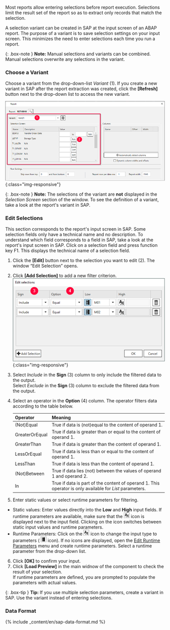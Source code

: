 
Most reports allow entering selections before report execution. Selections limit the result set of the report so as to extract only records that match the selection. 

A selection variant can be created in SAP at the input screen of an ABAP report. The purpose of a variant is to save selection settings on your input screen. 
This minimizes the need to enter selections each time you run a report. 

{: .box-note }
**Note:** Manual selections and variants can be combined. Manual selections overwrite any selections in the variant.

### Choose a Variant
Choose a variant from the drop-down-list *Variant* (1). If you create a new variant in SAP after the report extraction was created, click the **[Refresh]** button next to the drop-down list to access the new variant.

![Report-Variants-Section](/img/content/Report-Variants-Selection.png){:class="img-responsive"}

{: .box-note }
**Note:** The selections of the variant are **not** displayed in the *Selection Screen* section of the window. To see the definition of a variant, take a look at the report's variant in SAP.

### Edit Selections

This section corresponds to the report's input screen in SAP. Some selection fields only have a technical name and no description. 
To understand which field corresponds to a field in SAP, take a look at the report's input screen in SAP. Click on a selection field and press function key F1. 
This displays the technical name of a selection field.

1. Click the **[Edit]** button next to the selection you want to edit (2). The window “Edit Selection” opens.<br> 
2. Click **[Add Selection]** to add a new filter criterion.<br>
![ODP Fields](/img/content/Report-Edit-Selections.png){:class="img-responsive"}
3. Select *Include* in the **Sign** (3) column to only include the filtered data to the output. <br>
Select *Exclude* in the **Sign** (3) column to exclude the filtered data from the output.
4. Select an operator in the **Option** (4) column. The operator filters data according to the table below.

   | Operator   |      Meaning      |  
   |:---------|:------------- |
   |(Not)Equal |  True if data is (not)equal to the content of operand 1.|
   |GreaterOrEqual |  True if data is greater than or equal to the content of operand 1.|
   |GreaterThan |  True if data is greater than the content of operand 1.|
   |LessOrEqual | True if data is less than or equal to the content of operand 1.|
   |LessThan | True if data is less than the content of operand 1.|
   |(Not)Between | True if data lies (not) between the values of operand 1 and operand 2. |
   |In | True if data is part of the content of operand 1. This operator is only available for *List* parameters.|
5. Enter static values or select runtime parameters for filtering. <br>
- Static values: Enter values directly into the **Low** and **High** input fields. 
If runtime parameters are available, make sure that the ![static-value](/img/content/icons/runtime-parameters-static.png) icon is displayed next to the input field.
Clicking on the icon switches between static input values and runtime parameters.
- Runtime Parameters: Click on the ![static-value](/img/content/icons/runtime-parameters-static.png) icon to change the input type to parameters ( ![dynamic-value](/img/content/icons/runtime-parameters-dynamic.png) icon).
If no icons are displayed, open the [Edit Runtime Parameters](./report-edit-runtime-parameters) menu and create runtime parameters.
Select a runtime parameter from the drop-down list.
6. Click **[OK]** to confirm your input.
7. Click **[Load Preview]** in the main widnow of the component to check the result of your selection. <br>
If runtime parameters are defined, you are prompted to populate the parameters with actual values.


{: .box-tip }
**Tip:** If you use multiple selection parameters, create a variant in SAP. Use the variant instead of entering selections.

### Data Format

{% include _content/en/sap-data-format.md  %}
